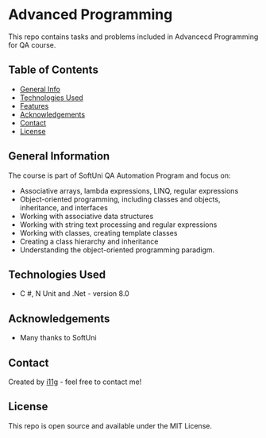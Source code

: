# Advanced Programming
This repo contains tasks and problems included in Advancecd Programming for QA course. 

## Table of Contents
* [General Info](#general-information)
* [Technologies Used](#technologies-used)
* [Features](#features)
* [Acknowledgements](#acknowledgements)
* [Contact](#contact)
* [License](#license) 

## General Information
The course is part of SoftUni QA Automation Program and focus on:
- Associative arrays, lambda expressions, LINQ, regular expressions
- Object-oriented programming, including classes and objects, inheritance, and interfaces
- Working with associative data structures
- Working with string text processing and regular expressions
- Working with classes, creating template classes
- Creating a class hierarchy and inheritance
- Understanding the object-oriented programming paradigm.
## Technologies Used
- C #, N Unit and .Net - version 8.0

## Acknowledgements

- Many thanks to SoftUni

## Contact
Created by [i11g](https://i11g.githug.io) - feel free to contact me!

## License 
This repo is open source and available under the MIT License. 


